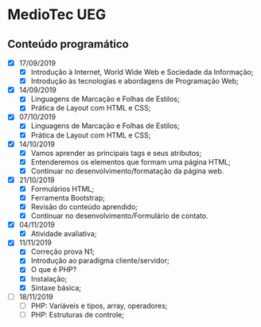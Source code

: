 # MedioTec UEG
                    
## Conteúdo programático

- [x] 17/09/2019
	- [x] Introdução à Internet, World Wide Web e Sociedade da Informação;
	- [x] Introdução às tecnologias e abordagens de Programação Web;
- [x] 14/09/2019
	- [x] Linguagens de Marcação e Folhas de Estilos;
	- [x] Prática de Layout com HTML e CSS;
- [X] 07/10/2019
	- [x] Linguagens de Marcação e Folhas de Estilos;
	- [x] Prática de Layout com HTML e CSS;
- [X] 14/10/2019
	- [x] Vamos aprender as principais tags e seus atributos;
	- [x] Entenderemos os elementos que formam uma página HTML;
	- [x] Continuar no desenvolvimento/formatação da página web.
- [x] 21/10/2019
	- [x] Formulários HTML;
	- [x] Ferramenta Bootstrap;
	- [x] Revisão do conteúdo aprendido;
	- [x] Continuar no desenvolvimento/Formulário de contato.
- [X] 04/11/2019
	- [X] Atividade avaliativa;
- [X] 11/11/2019
	- [X] Correção prova N1;
	- [X] Introdução ao paradigma cliente/servidor;
	- [X] O que é PHP?
	- [X] Instalação;
	- [X] Sintaxe básica;
- [ ] 18/11/2019
	- [ ] PHP: Variáveis e tipos, array, operadores;
	- [ ] PHP: Estruturas de controle;
